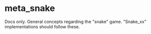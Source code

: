 # meta_snake
Docs only. General concepts regarding the "snake" game. "Snake_xx" implementations should follow these.
